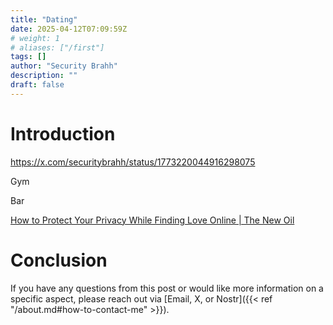 ```yaml
---
title: "Dating"
date: 2025-04-12T07:09:59Z
# weight: 1
# aliases: ["/first"]
tags: []
author: "Security Brahh"
description: ""
draft: false
---
```


# Introduction

https://x.com/securitybrahh/status/1773220044916298075

Gym

Bar

[How to Protect Your Privacy While Finding Love Online | The New Oil
](https://youtube.com/watch?v=fvhy94CwEXw)
# Conclusion

If you have any questions from this post or would like more information on a specific aspect, please reach out via [Email, X, or Nostr]({{< ref "/about.md#how-to-contact-me" >}}).
